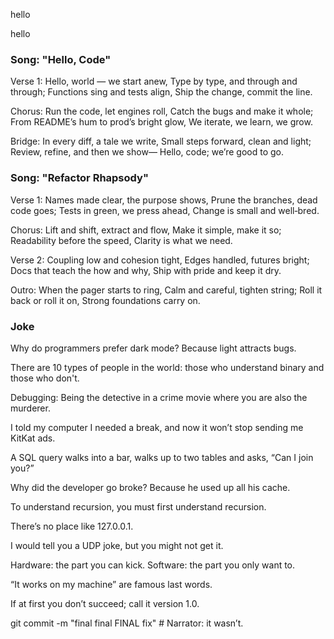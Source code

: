 
hello

hello

### Song: "Hello, Code"

Verse 1:
Hello, world — we start anew,
Type by type, and through and through;
Functions sing and tests align,
Ship the change, commit the line.

Chorus:
Run the code, let engines roll,
Catch the bugs and make it whole;
From README’s hum to prod’s bright glow,
We iterate, we learn, we grow.

Bridge:
In every diff, a tale we write,
Small steps forward, clean and light;
Review, refine, and then we show—
Hello, code; we’re good to go.


### Song: "Refactor Rhapsody"

Verse 1:
Names made clear, the purpose shows,
Prune the branches, dead code goes;
Tests in green, we press ahead,
Change is small and well‑bred.

Chorus:
Lift and shift, extract and flow,
Make it simple, make it so;
Readability before the speed,
Clarity is what we need.

Verse 2:
Coupling low and cohesion tight,
Edges handled, futures bright;
Docs that teach the how and why,
Ship with pride and keep it dry.

Outro:
When the pager starts to ring,
Calm and careful, tighten string;
Roll it back or roll it on,
Strong foundations carry on.


### Joke

Why do programmers prefer dark mode? Because light attracts bugs.

There are 10 types of people in the world: those who understand binary and those who don't.

Debugging: Being the detective in a crime movie where you are also the murderer.

I told my computer I needed a break, and now it won’t stop sending me KitKat ads.

A SQL query walks into a bar, walks up to two tables and asks, “Can I join you?”

Why did the developer go broke? Because he used up all his cache.

To understand recursion, you must first understand recursion.

There’s no place like 127.0.0.1.

I would tell you a UDP joke, but you might not get it.

Hardware: the part you can kick. Software: the part you only want to.

“It works on my machine” are famous last words.

If at first you don’t succeed; call it version 1.0.

git commit -m "final final FINAL fix"  # Narrator: it wasn’t.


